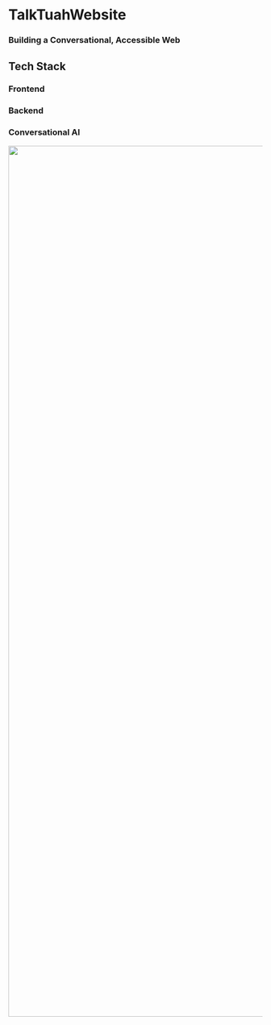 # TalkTuahWebsite

### Building a Conversational, Accessible Web

## Tech Stack 
### Frontend
### Backend
### Conversational AI

<p align="center">
    <a href="#">
        <img width="1728" alt="Splash" src="#">
    </a>
</p>
